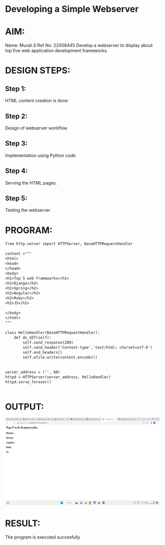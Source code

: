 # Developing a Simple Webserver

# AIM:
Name: Murali.S
Ref No: 22008445
Develop a webserver to display about top five web application development frameworks.

# DESIGN STEPS:

## Step 1:

HTML content creation is done

## Step 2:

Design of webserver workflow

## Step 3:

Implementation using Python code

## Step 4:

Serving the HTML pages.

## Step 5:

Testing the webserver

# PROGRAM:
```
from http.server import HTTPServer, BaseHTTPRequestHandler

content ="""
<html>
<head>
</head>
<body>
<h1>Top 5 web frameworks</h1>
<h2>Django</h2>
<h2>Spring</h2>
<h2>Angular</h2>
<h2>Ruby</h2>
<h2>JS</h2>

</body>
</html>
"""

class HelloHandler(BaseHTTPRequestHandler):
    def do_GET(self):
        self.send_response(200)
        self.send_header('Content-type','text/html; charset=utf-8')
        self.end_headers()
        self.wfile.write(content.encode())


server_address = ('', 80)
httpd = HTTPServer(server_address, HelloHandler)
httpd.serve_forever()
        

```
# OUTPUT:
![img](output.png)

# RESULT:

The program is executed succesfully
